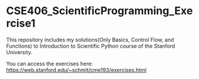 # CSE406_ScientificProgramming_Exercise1

This repository includes my solutions(Only Basics, Control Flow, and Functions) to Introduction to Scientific Python course of the Stanford University.

You can access the exercises here:   https://web.stanford.edu/~schmit/cme193/exercises.html